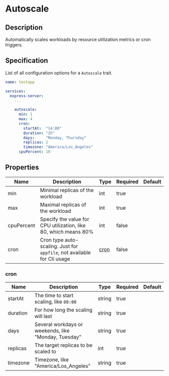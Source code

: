 # Autoscale

## Description

Automatically scales workloads by resource utilization metrics or cron triggers.

## Specification

List of all configuration options for a `Autoscale` trait.

```yaml
name: testapp

services:
  express-server:
    ...

    autoscale:
      min: 1
      max: 4
      cron:
        startAt:  "14:00"
        duration: "2h"
        days:     "Monday, Thursday"
        replicas: 2
        timezone: "America/Los_Angeles"
      cpuPercent: 10
```

## Properties

Name | Description | Type | Required | Default 
------------ | ------------- | ------------- | ------------- | ------------- 
 min | Minimal replicas of the workload | int | true |  
 max | Maximal replicas of the workload | int | true |  
 cpuPercent | Specify the value for CPU utilization, like 80, which means 80% | int | false |  
 cron | Cron type auto-scaling. Just for `appfile`, not available for Cli usage | [cron](#cron) | false |  


### cron

Name | Description | Type | Required | Default 
------------ | ------------- | ------------- | ------------- | ------------- 
 startAt | The time to start scaling, like `08:00` | string | true |  
 duration | For how long the scaling will last | string | true |  
 days | Several workdays or weekends, like "Monday, Tuesday" | string | true |  
 replicas | The target replicas to be scaled to | int | true |  
 timezone | Timezone, like "America/Los_Angeles" | string | true |  
